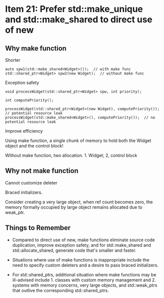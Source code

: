 # Item 21: Prefer std::make_unique and std::make_shared to direct use of new

## Why make function

Shorter

    auto spw1(std::make_shared<Widget>());  // with make func
    std::shared_ptr<Widget> spw2(new Widget);  // without make func

Exception safety

    void processWidget(std::shared_ptr<Widget> spw, int priority);

    int computePriority();

    processWidget(std::shared_ptr<Widget>(new Widget), computePriority());  // potential resource leak
    processWidget(std::make_shared<Widget>(), computePriority());  // no potential resource leak
    
Improve efficiency

Using make function, a single chunk of memory to hold both the Widget object and the control block!

Without make function, two allocation. 1. Widget; 2, control block

## Why not make function

Cannot customize deleter

Braced initializers.

Consider creating a very large object, when ref count becomes zero, the memory formally occupied by large object remains
allocated due to weak_ptr.

## Things to Remember

* Compared to direct use of new, make functions eliminate source code duplication, improve exception safety, and 
for std::make_shared and std::allocate_shared, generate code that's smaller and faster.

* Situations where use of make functions is inappropriate include the need to specify custom deleters and a desire
to pass braced initializers.

* For std::shared_ptrs, additional situation where make functions may be ill-advised include 1. classes with custom
memory management and 2. systems with memory concerns, very large objects, and std::weak_ptrs that outlive the 
corresponding std::shared_ptrs.
